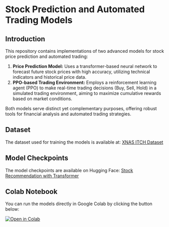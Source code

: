 # Stock Prediction and Automated Trading Models

## Introduction

This repository contains implementations of two advanced models for stock price prediction and automated trading:

1. **Price Prediction Model:** Uses a transformer-based neural network to forecast future stock prices with high accuracy, utilizing technical indicators and historical price data.
2. **PPO-based Trading Environment:** Employs a reinforcement learning agent (PPO) to make real-time trading decisions (Buy, Sell, Hold) in a simulated trading environment, aiming to maximize cumulative rewards based on market conditions.

Both models serve distinct yet complementary purposes, offering robust tools for financial analysis and automated trading strategies.

## Dataset

The dataset used for training the models is available at: [XNAS ITCH Dataset](https://databento.com/datasets/XNAS.ITCH)

## Model Checkpoints

The model checkpoints are available on Hugging Face: [Stock Recommendation with Transformer](https://huggingface.co/barghavani/Stock_recommendation_with_transformer/resolve/main/transformer_model%20(1).keras)

## Colab Notebook

You can run the models directly in Google Colab by clicking the button below:

[![Open in Colab](https://colab.research.google.com/assets/colab-badge.svg)](https://colab.research.google.com/drive/12xX9Kp2l64IKj6qCHh51N1BSIWkuXtgU?usp=sharing#scrollTo=N7_NJlBBAXtd)
